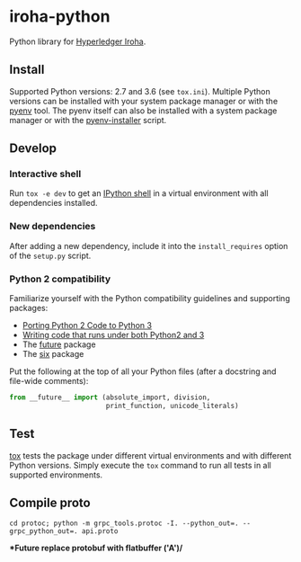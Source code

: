 # iroha-python

Python library for [Hyperledger Iroha](https://github.com/hyperledger/iroha).

## Install

Supported Python versions: 2.7 and 3.6 (see `tox.ini`).
Multiple Python versions can be installed with your system package manager or with the [pyenv](https://github.com/pyenv/pyenv) tool.
The pyenv itself can also be installed with a system package manager or with the [pyenv-installer](https://github.com/pyenv/pyenv-installer) script.

## Develop

### Interactive shell

Run `tox -e dev` to get an [IPython shell](https://ipython.org/) in a virtual environment with all dependencies installed.

### New dependencies

After adding a new dependency, include it into the `install_requires` option of the `setup.py` script.

### Python 2 compatibility

Familiarize yourself with the Python compatibility guidelines and supporting packages:

* [Porting Python 2 Code to Python 3](https://docs.python.org/3/howto/pyporting.html)
* [Writing code that runs under both Python2 and 3](https://wiki.python.org/moin/PortingToPy3k/BilingualQuickRef)
* The [future](http://python-future.org) package
* The [six](http://pythonhosted.org/six) package

Put the following at the top of all your Python files (after a docstring and file-wide comments):

```python
from __future__ import (absolute_import, division,
                        print_function, unicode_literals)
```

## Test

[tox](http://tox.readthedocs.io) tests the package under different virtual environments and with different Python versions.
Simply execute the `tox` command to run all tests in all supported environments.

## Compile proto
```
cd protoc; python -m grpc_tools.protoc -I. --python_out=. --grpc_python_out=. api.proto
```

**\*Future replace protobuf with flatbuffer \('A')/**
